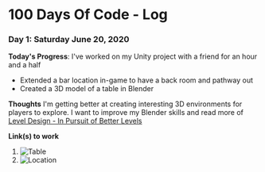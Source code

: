 # 100 Days Of Code - Log

### Day 1: Saturday June 20, 2020

**Today's Progress**: I've worked on my Unity project with a friend for an hour and a half
  - Extended a bar location in-game to have a back room and pathway out
  - Created a 3D model of a table in Blender

**Thoughts** I'm getting better at creating interesting 3D environments for players to explore. I want to improve my Blender skills and read more of [Level Design - In Pursuit of Better Levels](https://docs.google.com/document/d/1fAlf2MwEFTwePwzbP3try1H0aYa9kpVBHPBkyIq-caY/)

**Link(s) to work**
1. ![Table]()
2. ![Location]()
